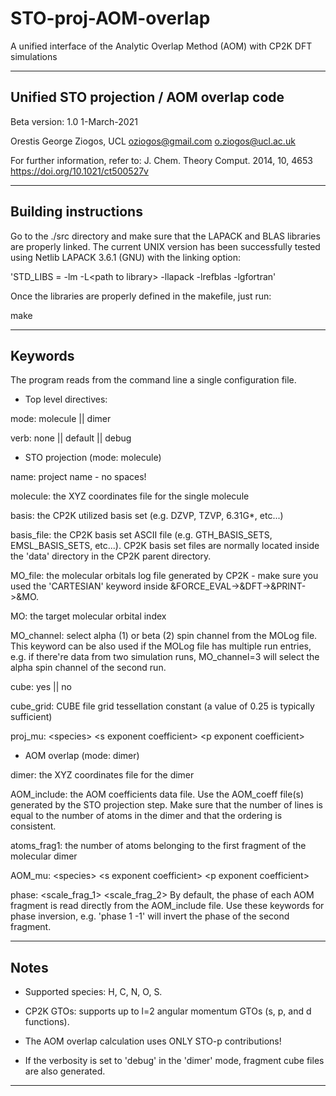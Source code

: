 # STO-proj-AOM-overlap
A unified interface of the Analytic Overlap Method (AOM) with CP2K DFT simulations

------------------------------------------------------------------------------------------
 Unified STO projection / AOM overlap code
-------------------------------------------

 Beta version: 1.0
 1-March-2021
 
 Orestis George Ziogos, UCL
 oziogos@gmail.com
 o.ziogos@ucl.ac.uk

 For further information, refer to:
 J. Chem. Theory Comput. 2014, 10, 4653
 https://doi.org/10.1021/ct500527v

------------------------------------------------------------------------------------------
 Building instructions
-----------------------

Go to the ./src directory and make sure that the LAPACK and BLAS libraries are properly linked. The current UNIX version has been successfully tested using Netlib LAPACK 3.6.1 (GNU) with the linking option:

'STD_LIBS = -lm -L\<path to library\> -llapack -lrefblas -lgfortran'

Once the libraries are properly defined in the makefile, just run:

make

------------------------------------------------------------------------------------------
 Keywords
----------

The program reads from the command line a single configuration file.

* Top level directives:

 mode: molecule || dimer

 verb: none || default || debug

* STO projection (mode: molecule)

 name: project name - no spaces!

 molecule: the XYZ coordinates file for the single molecule

 basis: the CP2K utilized basis set (e.g. DZVP, TZVP, 6.31G*, etc...)

 basis_file: the CP2K basis set ASCII file (e.g. GTH_BASIS_SETS, EMSL_BASIS_SETS, etc...). CP2K basis set files are normally located inside the 'data' directory in the CP2K parent directory.

 MO_file: the molecular orbitals log file generated by CP2K - make sure you used the 'CARTESIAN' keyword inside &FORCE_EVAL-\>&DFT-\>&PRINT-\>&MO.

 MO: the target molecular orbital index
 
 MO_channel: select alpha (1) or beta (2) spin channel from the MOLog file. This keyword can be also used if the MOLog file has multiple run entries, e.g. if there're data from two simulation runs, MO_channel=3 will select the alpha spin channel of the second run.

 cube: yes || no

 cube_grid: CUBE file grid tessellation constant (a value of 0.25 is typically sufficient)

 proj_mu: \<species\> \<s exponent coefficient\> \<p exponent coefficient\> 

* AOM overlap (mode: dimer)

 dimer: the XYZ coordinates file for the dimer
 
 AOM_include: the AOM coefficients data file. Use the AOM_coeff file(s) generated by the STO projection step. Make sure that the number of lines is equal to the number of atoms in the dimer and that the ordering is consistent.
  
 atoms_frag1: the number of atoms belonging to the first fragment of the molecular dimer
 
 AOM_mu: \<species\> \<s exponent coefficient\> \<p exponent coefficient\> 
 
 phase: \<scale_frag_1\> \<scale_frag_2\>
  By default, the phase of each AOM fragment is read directly from the AOM_include file. Use these keywords for phase inversion, e.g. 'phase 1 -1' will invert the phase of the second fragment.

------------------------------------------------------------------------------------------
 Notes
-------

* Supported species: H, C, N, O, S.

* CP2K GTOs: supports up to l=2 angular momentum GTOs (s, p, and d functions).

* The AOM overlap calculation uses ONLY STO-p contributions!

* If the verbosity is set to 'debug' in the 'dimer' mode, fragment cube files are also
  generated.

------------------------------------------------------------------------------------------
